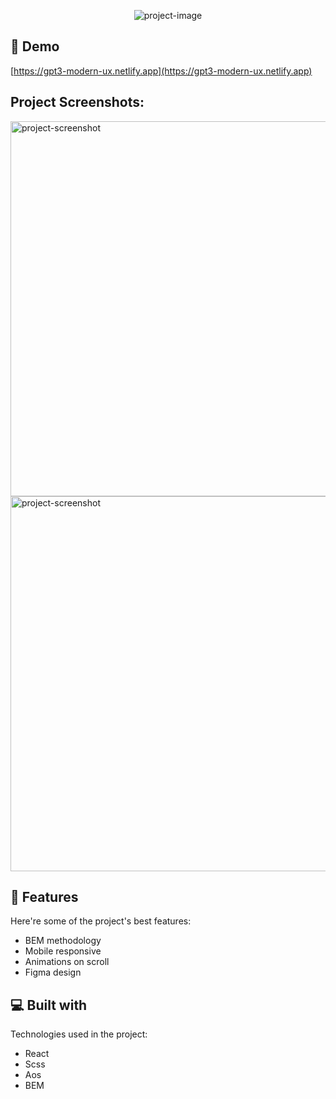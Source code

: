 <p align="center"><img src="https://socialify.git.ci/Bandzyrka/modern-ux/image?language=1&amp;owner=1&amp;theme=Dark" alt="project-image"></p>

<h2>🚀 Demo</h2>

[https://gpt3-modern-ux.netlify.app](https://gpt3-modern-ux.netlify.app)

<h2>Project Screenshots:</h2>

<img src="https://i.postimg.cc/sfNkxq38/obraz-2022-05-24-231320767.png" alt="project-screenshot" width="600" height="600/">

<img src="https://i.postimg.cc/mrrxts1v/obraz-2022-05-24-231619981.png" alt="project-screenshot" width="600" height="600/">

  
  
<h2>🧐 Features</h2>

Here're some of the project's best features:

*   BEM methodology
*   Mobile responsive
*   Animations on scroll
*   Figma design

  
  
<h2>💻 Built with</h2>

Technologies used in the project:

*   React
*   Scss
*   Aos
*   BEM
